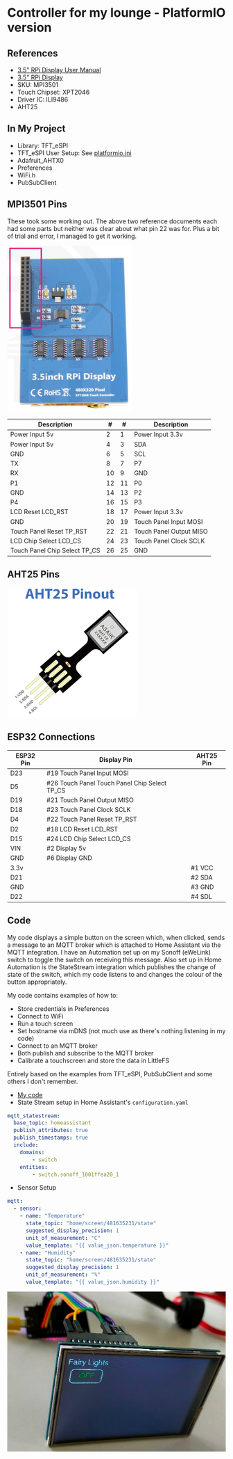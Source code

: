 # Controller for my lounge - PlatformIO version

## References

* [3.5" RPi Display User Manual][def]
* [3.5" RPi Display][def2]
* SKU: MPI3501
* Touch Chipset: XPT2046
* Driver IC: ILI9486
* AHT25

## In My Project

* Library: TFT_eSPI
* TFT_eSPI User Setup: See [platformio.ini](./platformio.ini)
* Adafruit_AHTX0
* Preferences
* WiFi.h
* PubSubClient

## MPI3501 Pins

These took some working out. The above two reference documents each had some parts but neither was clear about what pin 22 was for. Plus a bit of trial and error, I managed to get it working.

![RPi 3.5 inch Display](images/mpi3501.jpg)

| Description | # | # | Description |
| ----------- | - | - | ----------- |
| Power Input 5v | 2 | 1 | Power Input 3.3v |
| Power Input 5v | 4 | 3 | SDA |
| GND | 6 | 5 | SCL |
| TX | 8 | 7 | P7 |
| RX | 10 | 9 | GND |
| P1 | 12 | 11 | P0 |
| GND | 14 | 13 | P2 |
| P4 | 16 | 15 | P3 |
| LCD Reset LCD_RST | 18 | 17 | Power Input 3.3v |
| GND | 20 | 19 | Touch Panel Input MOSI |
| Touch Panel Reset TP_RST | 22 | 21 | Touch Panel Output MISO |
| LCD Chip Select LCD_CS | 24 | 23 | Touch Panel Clock SCLK |
| Touch Panel Chip Select TP_CS | 26 | 25 | GND |

## AHT25 Pins

![AHT25](images/AHT25-Pinout.png)

## ESP32 Connections

| ESP32 Pin | Display Pin | AHT25 Pin |
| --------- | ----------- | --------- |
| D23 | #19 Touch Panel Input MOSI | |
| D5 | #26 Touch Panel Touch Panel Chip Select TP_CS | |
| D19 | #21 Touch Panel Output MISO | |
| D18 | #23 Touch Panel Clock SCLK | |
| D4 | #22 Touch Panel Reset TP_RST | |
| D2 | #18 LCD Reset LCD_RST | |
| D15 | #24 LCD Chip Select LCD_CS | |
| VIN | #2 Display 5v | |
| GND | #6 Display GND | |
| 3.3v | | #1 VCC |
| D21 | | #2 SDA |
| GND | | #3 GND |
| D22 | | #4 SDL |

## Code

My code displays a simple button on the screen which, when clicked, sends a message to an MQTT broker which is attached to Home Assistant via the MQTT integration. I have an Automation set up on my Sonoff (eWeLink) switch to toggle the switch on receiving this message. Also set up in Home Automation is the StateStream integration which publishes the change of state of the switch, which my code listens to and changes the colour of the button appropriately.

My code contains examples of how to:

* Store credentials in Preferences
* Connect to WiFi
* Run a touch screen
* Set hostname via mDNS (not much use as there's nothing listening in my code)
* Connect to an MQTT broker
* Both publish and subscribe to the MQTT broker
* Calibrate a touchscreen and store the data in LittleFS

Entirely based on the examples from TFT_eSPI, PubSubClient and some others I don't remember.

* [My code](./src/TouchScreen.cpp)
* State Stream setup in Home Assistant's `configuration.yaml`

```yaml
mqtt_statestream:
  base_topic: homeassistant
  publish_attributes: true
  publish_timestamps: true
  include:
    domains:
        - switch
    entities:
        - switch.sonoff_1001ffea20_1
```

* Sensor Setup
```yaml
mqtt:
  - sensor:
    - name: "Temperature"
      state_topic: "home/screen/481635231/state"
      suggested_display_precision: 1
      unit_of_measurement: "C"
      value_template: "{{ value_json.temperature }}"
    - name: "Humidity"
      state_topic: "home/screen/481635231/state"
      suggested_display_precision: 1
      unit_of_measurement: "%"
      value_template: "{{ value_json.humidity }}"

```
![Working Setup](images/working.jpg)


[def]: https://cdn.awsli.com.br/945/945993/arquivos/MPI3501-3.5inch-RPi-Display-User-Manual-V1.0.pdf
[def2]: http://www.lcdwiki.com/3.5inch_RPi_Display
